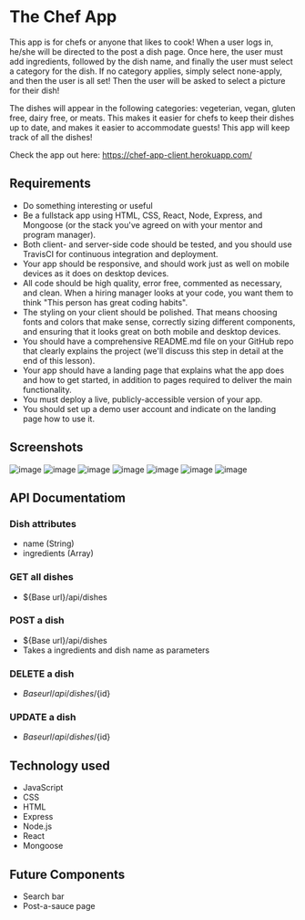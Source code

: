 # The Chef App

This app is for chefs or anyone that likes to cook! When a user logs in, he/she will be directed to the post a dish page.
Once here, the user must add ingredients, followed by the dish name, and finally the user must select a category for the dish.
If no category applies, simply select none-apply, and then the user is all set! Then the user will be asked to select a picture for their dish! 

The dishes will appear in the following categories: vegeterian, vegan, gluten free, dairy free, or meats. This makes it easier for chefs to keep their dishes up to date, and makes it easier to accommodate guests! This app will keep track of all the dishes!

Check the app out here: https://chef-app-client.herokuapp.com/

## Requirements
* Do something interesting or useful
* Be a fullstack app using HTML, CSS, React, Node, Express, and Mongoose (or the stack you've agreed on with your mentor and program manager).
* Both client- and server-side code should be tested, and you should use TravisCI for continuous integration and deployment.
* Your app should be responsive, and should work just as well on mobile devices as it does on desktop devices.
* All code should be high quality, error free, commented as necessary, and clean. When a hiring manager looks at your code, you want them to think "This person has great coding habits".
* The styling on your client should be polished. That means choosing fonts and colors that make sense, correctly sizing different components, and ensuring that it looks great on both mobile and desktop devices.
* You should have a comprehensive README.md file on your GitHub repo that clearly explains the project (we'll discuss this step in detail at the end of this lesson).
* Your app should have a landing page that explains what the app does and how to get started, in addition to pages required to deliver the main functionality.
* You must deploy a live, publicly-accessible version of your app.
* You should set up a demo user account and indicate on the landing page how to use it.

## Screenshots
 ![image](https://user-images.githubusercontent.com/18128525/43462848-cb1ac958-949c-11e8-9eb5-23747c992f1a.png)
 ![image](https://user-images.githubusercontent.com/18128525/43462927-fc40962a-949c-11e8-9eb7-6d2d107d3aa8.png)
 ![image](https://user-images.githubusercontent.com/18128525/43462967-0e7ce000-949d-11e8-8ccf-14741fff1c65.png)
 ![image](https://user-images.githubusercontent.com/18128525/43463041-461172e2-949d-11e8-9a3d-39a770628d16.png)
 ![image](https://user-images.githubusercontent.com/18128525/43463097-6b7ac484-949d-11e8-99ee-e4b708fccc27.png)
 ![image](https://user-images.githubusercontent.com/18128525/43463105-7373d126-949d-11e8-8bc4-75d8cc3f0b32.png)
 ![image](https://user-images.githubusercontent.com/18128525/43463156-8fe11f4e-949d-11e8-93cd-a32cef782a37.png)

## API Documentatiom
   ### Dish attributes
   * name (String)
   * ingredients (Array)
   ### GET all dishes
   * ${Base url}/api/dishes
   ### POST a dish
   * ${Base url}/api/dishes
   * Takes a ingredients and dish name as parameters
   ### DELETE a dish
   * ${Base url}/api/dishes/${id}
   ### UPDATE a dish
   * ${Base url}/api/dishes/${id}

## Technology used
* JavaScript
* CSS
* HTML
* Express
* Node.js
* React
* Mongoose

## Future Components
* Search bar
* Post-a-sauce page
